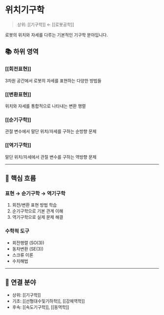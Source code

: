# 위치기구학

> 상위: [[기구학]] ← [[로봇공학]]

로봇의 위치와 자세를 다루는 기본적인 기구학 분야입니다.

## 📚 하위 영역

### [[회전표현]]
3차원 공간에서 로봇의 자세를 표현하는 다양한 방법들

### [[변환표현]]
위치와 자세를 통합적으로 나타내는 변환 행렬

### [[순기구학]]
관절 변수에서 말단 위치/자세를 구하는 순방향 문제

### [[역기구학]]
말단 위치/자세에서 관절 변수를 구하는 역방향 문제

---

## 🎯 핵심 흐름

### 표현 → 순기구학 → 역기구학
1. 회전/변환 표현 방법 학습
2. 순기구학으로 기본 관계 이해
3. 역기구학으로 실제 문제 해결

### 수학적 도구
- 회전행렬 (SO(3))
- 동차변환 (SE(3))
- 스크류 이론
- 수치해법

---

## 🔗 연결 분야
- 상위: [[기구학]]
- 기초: [[선형대수및기하학]], [[강체역학]]
- 후속: [[속도기구학]], [[동역학]]